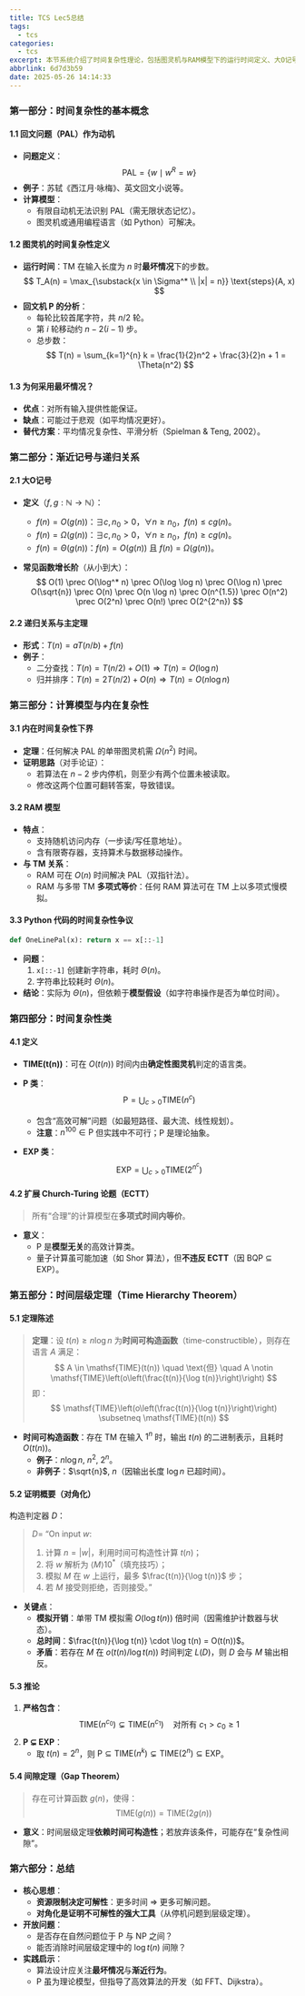 ```yaml
---
title: TCS Lec5总结
tags:
  - tcs
categories:
  - tcs
excerpt: 本节系统介绍了时间复杂性理论，包括图灵机与RAM模型下的运行时间定义、大O记号、回文问题的复杂性分析、复杂性类TIME(t(n))与P、扩展Church-Turing论题，以及时间层级定理（Time Hierarchy Theorem）及其证明与推论。
abbrlink: 6d7d3b59
date: 2025-05-26 14:14:33
---
```


### **第一部分：时间复杂性的基本概念**

#### **1.1 回文问题（PAL）作为动机**
- **问题定义**：
  $$
  \text{PAL} = \{ w \mid w^R = w \}
  $$
- **例子**：苏轼《西江月·咏梅》、英文回文小说等。
- **计算模型**：
  - 有限自动机无法识别 PAL（需无限状态记忆）。
  - 图灵机或通用编程语言（如 Python）可解决。

#### **1.2 图灵机的时间复杂性定义**
- **运行时间**：TM 在输入长度为 $n$ 时**最坏情况**下的步数。
  $$
  T_A(n) = \max_{\substack{x \in \Sigma^* \\ |x| = n}} \text{steps}(A, x)
  $$
- **回文机 P 的分析**：
  - 每轮比较首尾字符，共 $n/2$ 轮。
  - 第 $i$ 轮移动约 $n - 2(i-1)$ 步。
  - 总步数：
    $$
    T(n) = \sum_{k=1}^{n} k = \frac{1}{2}n^2 + \frac{3}{2}n + 1 = \Theta(n^2)
    $$

#### **1.3 为何采用最坏情况？**
- **优点**：对所有输入提供性能保证。
- **缺点**：可能过于悲观（如平均情况更好）。
- **替代方案**：平均情况复杂性、平滑分析（Spielman & Teng, 2002）。


### **第二部分：渐近记号与递归关系**

#### **2.1 大O记号**
- **定义**（$f, g: \mathbb{N} \to \mathbb{N}$）：
  - $f(n) = O(g(n))$：$\exists c, n_0 > 0$，$\forall n \ge n_0$，$f(n) \le c g(n)$。
  - $f(n) = \Omega(g(n))$：$\exists c, n_0 > 0$，$\forall n \ge n_0$，$f(n) \ge c g(n)$。
  - $f(n) = \Theta(g(n))$：$f(n) = O(g(n))$ 且 $f(n) = \Omega(g(n))$。

- **常见函数增长阶**（从小到大）：
  $$
  O(1) \prec O(\log^* n) \prec O(\log \log n) \prec O(\log n) \prec O(\sqrt{n}) \prec O(n) \prec O(n \log n) \prec O(n^{1.5}) \prec O(n^2) \prec O(2^n) \prec O(n!) \prec O(2^{2^n})
  $$

#### **2.2 递归关系与主定理**
- **形式**：$T(n) = a T(n/b) + f(n)$
- **例子**：
  - 二分查找：$T(n) = T(n/2) + O(1) \Rightarrow T(n) = O(\log n)$
  - 归并排序：$T(n) = 2T(n/2) + O(n) \Rightarrow T(n) = O(n \log n)$


### **第三部分：计算模型与内在复杂性**

#### **3.1 内在时间复杂性下界**
- **定理**：任何解决 PAL 的单带图灵机需 $\Omega(n^2)$ 时间。
- **证明思路**（对手论证）：
  - 若算法在 $n-2$ 步内停机，则至少有两个位置未被读取。
  - 修改这两个位置可翻转答案，导致错误。

#### **3.2 RAM 模型**
- **特点**：
  - 支持随机访问内存（一步读/写任意地址）。
  - 含有限寄存器，支持算术与数据移动操作。
- **与 TM 关系**：
  - RAM 可在 $O(n)$ 时间解决 PAL（双指针法）。
  - RAM 与多带 TM **多项式等价**：任何 RAM 算法可在 TM 上以多项式慢模拟。

#### **3.3 Python 代码的时间复杂性争议**
```python
def OneLinePal(x): return x == x[::-1]
```
- **问题**：
  1. `x[::-1]` 创建新字符串，耗时 $\Theta(n)$。
  2. 字符串比较耗时 $\Theta(n)$。
- **结论**：实际为 $\Theta(n)$，但依赖于**模型假设**（如字符串操作是否为单位时间）。


### **第四部分：时间复杂性类**

#### **4.1 定义**
- **TIME(t(n))**：可在 $O(t(n))$ 时间内由**确定性图灵机**判定的语言类。
- **P 类**：
  $$
  \mathsf{P} = \bigcup_{c > 0} \mathsf{TIME}(n^c)
  $$
  - 包含“高效可解”问题（如最短路径、最大流、线性规划）。
  - **注意**：$n^{100} \in \mathsf{P}$ 但实践中不可行；$\mathsf{P}$ 是理论抽象。

- **EXP 类**：
  $$
  \mathsf{EXP} = \bigcup_{c > 0} \mathsf{TIME}(2^{n^c})
  $$

#### **4.2 扩展 Church-Turing 论题（ECTT）**
> 所有“合理”的计算模型在**多项式时间内等价**。

- **意义**：
  - $\mathsf{P}$ 是**模型无关**的高效计算类。
  - 量子计算虽可能加速（如 Shor 算法），但**不违反 ECTT**（因 BQP ⊆ EXP）。


### **第五部分：时间层级定理（Time Hierarchy Theorem）**

#### **5.1 定理陈述**
> **定理**：设 $t(n) \ge n \log n$ 为**时间可构造函数**（time-constructible），则存在语言 $A$ 满足：
> $$
> A \in \mathsf{TIME}(t(n)) \quad \text{但} \quad A \notin \mathsf{TIME}\left(o\left(\frac{t(n)}{\log t(n)}\right)\right)
> $$
> 即：
> $$
> \mathsf{TIME}\left(o\left(\frac{t(n)}{\log t(n)}\right)\right) \subsetneq \mathsf{TIME}(t(n))
> $$

- **时间可构造函数**：存在 TM 在输入 $1^n$ 时，输出 $t(n)$ 的二进制表示，且耗时 $O(t(n))$。
  - **例子**：$n \log n$, $n^2$, $2^n$。
  - **非例子**：$\sqrt{n}$, $n$（因输出长度 $\log n$ 已超时间）。

#### **5.2 证明概要（对角化）**
构造判定器 $D$：
> $D =$ “On input $w$:  
> 1. 计算 $n = |w|$，利用时间可构造性计算 $t(n)$；  
> 2. 将 $w$ 解析为 $\langle M \rangle 10^*$（填充技巧）；  
> 3. 模拟 $M$ 在 $w$ 上运行，最多 $\frac{t(n)}{\log t(n)}$ 步；  
> 4. 若 $M$ 接受则拒绝，否则接受。”

- **关键点**：
  - **模拟开销**：单带 TM 模拟需 $O(\log t(n))$ 倍时间（因需维护计数器与状态）。
  - **总时间**：$\frac{t(n)}{\log t(n)} \cdot \log t(n) = O(t(n))$。
  - **矛盾**：若存在 $M$ 在 $o(t(n)/\log t(n))$ 时间判定 $L(D)$，则 $D$ 会与 $M$ 输出相反。

#### **5.3 推论**
1. **严格包含**：
   $$
   \mathsf{TIME}(n^{c_0}) \subsetneq \mathsf{TIME}(n^{c_1}) \quad \text{对所有 } c_1 > c_0 \ge 1
   $$
2. **P ⊊ EXP**：
   - 取 $t(n) = 2^n$，则 $\mathsf{P} \subseteq \mathsf{TIME}(n^k) \subsetneq \mathsf{TIME}(2^n) \subseteq \mathsf{EXP}$。

#### **5.4 间隙定理（Gap Theorem）**
> 存在可计算函数 $g(n)$，使得：
> $$
> \mathsf{TIME}(g(n)) = \mathsf{TIME}(2g(n))
> $$

- **意义**：时间层级定理**依赖时间可构造性**；若放弃该条件，可能存在“复杂性间隙”。


### **第六部分：总结**

- **核心思想**：
  - **资源限制决定可解性**：更多时间 ⇒ 更多可解问题。
  - **对角化是证明不可解性的强大工具**（从停机问题到层级定理）。
- **开放问题**：
  - 是否存在自然问题位于 $\mathsf{P}$ 与 $\mathsf{NP}$ 之间？
  - 能否消除时间层级定理中的 $\log t(n)$ 间隙？
- **实践启示**：
  - 算法设计应关注**最坏情况**与**渐近行为**。
  - $\mathsf{P}$ 虽为理论模型，但指导了高效算法的开发（如 FFT、Dijkstra）。